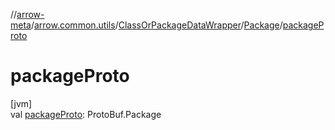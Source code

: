 //[arrow-meta](../../../../index.md)/[arrow.common.utils](../../index.md)/[ClassOrPackageDataWrapper](../index.md)/[Package](index.md)/[packageProto](package-proto.md)

# packageProto

[jvm]\
val [packageProto](package-proto.md): ProtoBuf.Package
